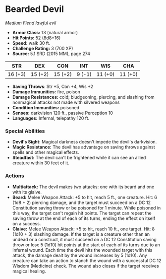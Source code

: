 # Bearded Devil

*Medium* *Fiend* *lawful evil*

- **Armor Class:** 13 (natural armor)
- **Hit Points:** 52 (8d8+16)
- **Speed:** walk 30 ft.
- **Challenge Rating:** 3 (700 XP)
- **Source:** 5.1 SRD (2015 MM), page 274

| STR | DEX | CON | INT | WIS | CHA |
| --- | --- | --- | --- | --- | --- |
| 16 (+3) | 15 (+2) | 15 (+2) | 9 (-1) | 11 (+0) | 11 (+0) |

- **Saving Throws**: Str +5, Con +4, Wis +2
- **Damage Immunities:** fire, poison
- **Damage Resistances:** cold; bludgeoning, piercing, and slashing from nonmagical attacks not made with silvered weapons
- **Condition Immunities:** poisoned
- **Senses:** darkvision 120 ft., passive Perception 10
- **Languages:** Infernal, telepathy 120 ft.

### Special Abilities

- **Devil's Sight:** Magical darkness doesn't impede the devil's darkvision.
- **Magic Resistance:** The devil has advantage on saving throws against spells and other magical effects.
- **Steadfast:** The devil can't be frightened while it can see an allied creature within 30 feet of it.

### Actions

- **Multiattack:** The devil makes two attacks: one with its beard and one with its glaive.
- **Beard:** Melee Weapon Attack: +5 to hit, reach 5 ft., one creature. Hit: 6 (1d8 + 2) piercing damage, and the target must succeed on a DC 12 Constitution saving throw or be poisoned for 1 minute. While poisoned in this way, the target can't regain hit points. The target can repeat the saving throw at the end of each of its turns, ending the effect on itself on a success.
- **Glaive:** Melee Weapon Attack: +5 to hit, reach 10 ft., one target. Hit: 8 (1d10 + 3) slashing damage. If the target is a creature other than an undead or a construct, it must succeed on a DC 12 Constitution saving throw or lose 5 (1d10) hit points at the start of each of its turns due to an infernal wound. Each time the devil hits the wounded target with this attack, the damage dealt by the wound increases by 5 (1d10). Any creature can take an action to stanch the wound with a successful DC 12 Wisdom (Medicine) check. The wound also closes if the target receives magical healing.


